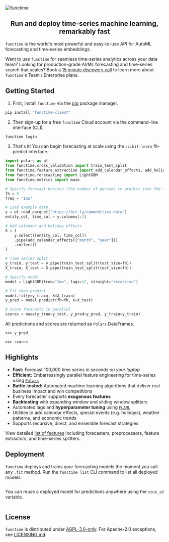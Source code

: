 ![functime](https://github.com/indexhub-ai/functime/raw/main/static/images/functime_banner.png)

<div align="center">
<h2 align="center">Run and deploy time-series machine learning, remarkably fast</h2>
</div>

`functime` is the world's most powerful and easy-to-use API for AutoML forecasting and time-series embeddings.

Want to use `functime` for seamless time-series analytics across your data team?
Looking for production-grade AI/ML forecasting and time-series search that scales?
Book a [15 minute discovery call](https://calendly.com/functime-indexhub) to learn more about `functime`'s Team / Enterprise plans.

## Getting Started
1. First, install `functime` via the [pip](https://pypi.org/project/functime-client) package manager.
```bash
pip install "functime-client"
```
2. Then sign-up for a free `functime` Cloud account via the command-line interface (CLI).
```bash
functime login
```
3. That's it! You can begin forecasting at scale using the `scikit-learn` fit-predict interface.
```python
import polars as pl
from functime.cross_validation import train_test_split
from functime.feature_extraction import add_calendar_effects, add_holiday_effects
from functime.forecasting import LightGBM
from functime.metrics import mase

# Specify forecast horizon (the number of periods to predict into the future)
fh = 3
freq = "1mo"

# Load example data
y = pl.read_parquet("https://bit.ly/commodities-data")
entity_col, time_col = y.columns[:2]

# Add calendar and holiday effects
X = (
    y.select([entity_col, time_col])
    .pipe(add_calendar_effects(["month", "year"]))
    .collect()
)

# Time series split
y_train, y_test = y.pipe(train_test_split(test_size=fh))
X_train, X_test = X.pipe(train_test_split(test_size=fh))

# Specify model
model = LightGBM(freq="1mo", lags=12, straight="recursive")

# Fit then predict
model.fit(y=y_train, X=X_train)
y_pred = model.predict(fh=fh, X=X_test)

# Score forecasts in parallel
scores = mase(y_true=y_test, y_pred=y_pred, y_train=y_train)
```
All predictions and scores are returned as `Polars` DataFrames.
```
>>> y_pred

>>> scores
```

## Highlights
- **Fast:** Forecast 100,000 time series in seconds *on your laptop*
- **Efficient:** Embarressingly parallel feature engineering for time-series using [`Polars`](https://www.pola.rs/)
- **Battle-tested:** Automated machine learning algorithms that deliver real business impact and win competitions
- Every forecaster supports **exogenous features**
- **Backtesting** with expanding window and sliding window splitters
- Automated lags and **hyperparameter tuning** using [`FLAML`](https://github.com/microsoft/FLAML)
- Utilities to add calendar effects, special events (e.g. holidays), weather patterns, and economic trends
- Supports recursive, direct, and ensemble forecast strategies

View detailed [list of features](https://docs.functime.ai/features/) including forecasters, preprocessors, feature extractors, and time-series splitters.

## Deployment
`functime` deploys and trains your forecasting models the moment you call any `.fit` method.
Run the `functime list` CLI command to list all deployed models.
```bash
```

You can reuse a deployed model for predictions anywhere using the `stub_id` variable.
```python
```

## License
`functime` is distributed under [AGPL-3.0-only](LICENSE). For Apache-2.0 exceptions, see [LICENSING.md](https://github.com/indexhub-ai/functime/blob/HEAD/LICENSING.md).
